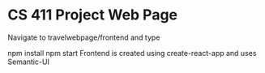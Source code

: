 # CS 411 Project Web Page

Navigate to travelwebpage/frontend and type

npm install
npm start
Frontend is created using create-react-app and uses Semantic-UI

